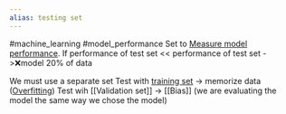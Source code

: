 ```yaml
---
alias: testing set
---
```

#machine_learning  #model_performance 
Set to [Measure model performance](Measure%20model%20performance.md).
If performance of test set << performance of test set ->❌model
20% of data

We must use a separate set 
Test with [training set](training%20set.md) -> memorize data ([Overfitting](Overfitting.md))
Test wih [[Validation set]] -> [[Bias]] (we are evaluating the model the same way we chose the model)
